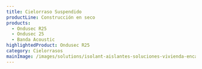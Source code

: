 ```yaml
---
title: Cielorraso Suspendido
productLine: Construcción en seco
products:
  - Ondusec R25
  - Ondusec 25
  - Banda Acoustic
highlightedProduct: Ondusec R25
category: Cielorrasos
mainImage: /images/solutions/isolant-aislantes-soluciones-vivienda-encabezado.jpg
---
```

